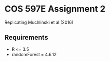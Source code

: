 # COS 597E Assignment 2
Replicating Muchlinski et al (2016)

## Requirements
* R <= 3.5
* randomForest = 4.6.12
